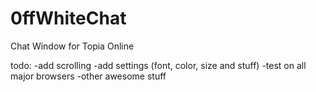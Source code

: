 0ffWhiteChat
============

Chat Window for Topia Online

todo:
-add scrolling
-add settings (font, color, size and stuff)
-test on all major browsers
-other awesome stuff
